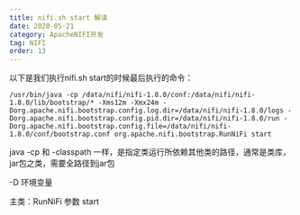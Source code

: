 ```yaml
---
title: nifi.sh start 解读 
date: 2020-05-21
category: ApacheNIFI开发
tag: NIFI
order: 13
---
```

以下是我们执行nifi.sh start的时候最后执行的命令：

```
/usr/bin/java -cp /data/nifi/nifi-1.8.0/conf:/data/nifi/nifi-1.8.0/lib/bootstrap/* -Xms12m -Xmx24m -Dorg.apache.nifi.bootstrap.config.log.dir=/data/nifi/nifi-1.8.0/logs -Dorg.apache.nifi.bootstrap.config.pid.dir=/data/nifi/nifi-1.8.0/run -Dorg.apache.nifi.bootstrap.config.file=/data/nifi/nifi-1.8.0/conf/bootstrap.conf org.apache.nifi.bootstrap.RunNiFi start
```

java -cp 和 -classpath 一样，是指定类运行所依赖其他类的路径，通常是类库，jar包之类，需要全路径到jar包

-D 环境变量

主类：RunNiFi 参数 start




